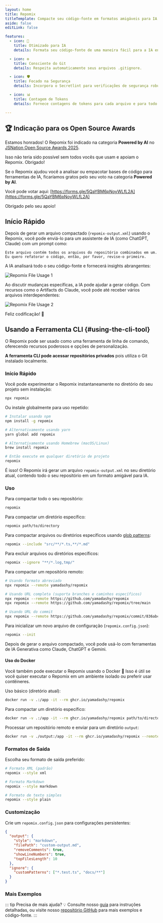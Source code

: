 ```yaml
---
layout: home
title: Repomix
titleTemplate: Compacte seu código-fonte em formatos amigáveis para IA
aside: false
editLink: false

features:
  - icon: 🤖
    title: Otimizado para IA
    details: Formata seu código-fonte de uma maneira fácil para a IA entender e processar.

  - icon: ⚙️
    title: Consciente do Git
    details: Respeita automaticamente seus arquivos .gitignore.

  - icon: 🛡️
    title: Focado na Segurança
    details: Incorpora o Secretlint para verificações de segurança robustas para detectar e prevenir a inclusão de informações confidenciais.

  - icon: 📊
    title: Contagem de Tokens
    details: Fornece contagens de tokens para cada arquivo e para todo o repositório, útil para limites de contexto de LLM.

---
```


<div class="cli-section">

## 🏆 Indicação para os Open Source Awards

Estamos honrados! O Repomix foi indicado na categoria **Powered by AI** no [JSNation Open Source Awards 2025](https://osawards.com/javascript/).

Isso não teria sido possível sem todos vocês que usam e apoiam o Repomix. Obrigado!

Se o Repomix ajudou você a analisar ou empacotar bases de código para ferramentas de IA, ficaríamos gratos pelo seu voto na categoria **Powered by AI**.

Você pode votar aqui: [https://forms.gle/5QaYBM6pNoyWLfL2A](https://forms.gle/5QaYBM6pNoyWLfL2A)

Obrigado pelo seu apoio!

## Início Rápido

Depois de gerar um arquivo compactado (`repomix-output.xml`) usando o Repomix, você pode enviá-lo para um assistente de IA (como ChatGPT, Claude) com um prompt como:

```
Este arquivo contém todos os arquivos do repositório combinados em um.
Eu quero refatorar o código, então, por favor, revise-o primeiro.
```

A IA analisará todo o seu código-fonte e fornecerá insights abrangentes:

![Repomix File Usage 1](/images/docs/repomix-file-usage-1.png)

Ao discutir mudanças específicas, a IA pode ajudar a gerar código. Com recursos como o Artifacts do Claude, você pode até receber vários arquivos interdependentes:

![Repomix File Usage 2](/images/docs/repomix-file-usage-2.png)

Feliz codificação! 🚀

## Usando a Ferramenta CLI {#using-the-cli-tool}

O Repomix pode ser usado como uma ferramenta de linha de comando, oferecendo recursos poderosos e opções de personalização.

**A ferramenta CLI pode acessar repositórios privados** pois utiliza o Git instalado localmente.

### Início Rápido

Você pode experimentar o Repomix instantaneamente no diretório do seu projeto sem instalação:

```bash
npx repomix
```

Ou instale globalmente para uso repetido:

```bash
# Instalar usando npm
npm install -g repomix

# Alternativamente usando yarn
yarn global add repomix

# Alternativamente usando Homebrew (macOS/Linux)
brew install repomix

# Então execute em qualquer diretório de projeto
repomix
```

É isso! O Repomix irá gerar um arquivo `repomix-output.xml` no seu diretório atual, contendo todo o seu repositório em um formato amigável para IA.

### Uso

Para compactar todo o seu repositório:

```bash
repomix
```

Para compactar um diretório específico:

```bash
repomix path/to/directory
```

Para compactar arquivos ou diretórios específicos usando [glob patterns](https://github.com/mrmlnc/fast-glob?tab=readme-ov-file#pattern-syntax):

```bash
repomix --include "src/**/*.ts,**/*.md"
```

Para excluir arquivos ou diretórios específicos:

```bash
repomix --ignore "**/*.log,tmp/"
```

Para compactar um repositório remoto:
```bash
# Usando formato abreviado
npx repomix --remote yamadashy/repomix

# Usando URL completa (suporta branches e caminhos específicos)
npx repomix --remote https://github.com/yamadashy/repomix
npx repomix --remote https://github.com/yamadashy/repomix/tree/main

# Usando URL do commit
npx repomix --remote https://github.com/yamadashy/repomix/commit/836abcd7335137228ad77feb28655d85712680f1
```

Para inicializar um novo arquivo de configuração (`repomix.config.json`):

```bash
repomix --init
```

Depois de gerar o arquivo compactado, você pode usá-lo com ferramentas de IA Generativa como Claude, ChatGPT e Gemini.

#### Uso do Docker

Você também pode executar o Repomix usando o Docker 🐳
Isso é útil se você quiser executar o Repomix em um ambiente isolado ou preferir usar contêineres.

Uso básico (diretório atual):

```bash
docker run -v .:/app -it --rm ghcr.io/yamadashy/repomix
```

Para compactar um diretório específico:
```bash
docker run -v .:/app -it --rm ghcr.io/yamadashy/repomix path/to/directory
```

Processar um repositório remoto e enviar para um diretório `output`:

```bash
docker run -v ./output:/app -it --rm ghcr.io/yamadashy/repomix --remote https://github.com/yamadashy/repomix
```

### Formatos de Saída

Escolha seu formato de saída preferido:

```bash
# Formato XML (padrão)
repomix --style xml

# Formato Markdown
repomix --style markdown

# Formato de texto simples
repomix --style plain
```

### Customização

Crie um `repomix.config.json` para configurações persistentes:

```json
{
  "output": {
    "style": "markdown",
    "filePath": "custom-output.md",
    "removeComments": true,
    "showLineNumbers": true,
    "topFilesLength": 10
  },
  "ignore": {
    "customPatterns": ["*.test.ts", "docs/**"]
  }
}
```

### Mais Exemplos
::: tip Precisa de mais ajuda? 💡
Consulte nosso [guia](./guide/) para instruções detalhadas, ou visite nosso [repositório GitHub](https://github.com/yamadashy/repomix) para mais exemplos e código-fonte.
:::

</div>
